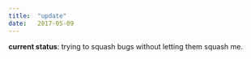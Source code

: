 ```yaml
---
title:  "update"
date:   2017-05-09
---
```

**current status**: trying to squash bugs without letting them squash me.
